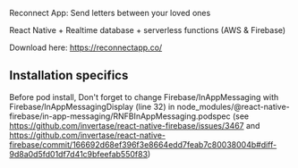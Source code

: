 

Reconnect App: Send letters between your loved ones 

React Native + Realtime database + serverless functions (AWS & Firebase)

Download here: https://reconnectapp.co/


## Installation specifics

Before pod install, Don't forget to change Firebase/InAppMessaging with Firebase/InAppMessagingDisplay (line 32) in node_modules/@react-native-firebase/in-app-messaging/RNFBInAppMessaging.podspec (see https://github.com/invertase/react-native-firebase/issues/3467 and https://github.com/invertase/react-native-firebase/commit/166692d68ef396f3e8664edd7feab7c80038004b#diff-9d8a0d5fd01df7d41c9bfeefab550f83)
